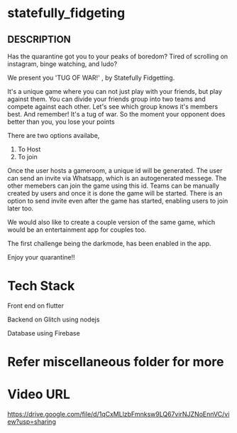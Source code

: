 # statefully_fidgeting



## DESCRIPTION
Has the quarantine got you to your peaks of boredom?
Tired of scrolling on instagram, binge watching, and ludo?

We present you 'TUG OF WAR!' , by Statefully Fidgetting.


It's a unique game where you can not just play with your friends, but play against them.
You can divide your friends group into two teams and compete against each other.
Let's see which group knows it's members best.
And remember!
It's a tug of war. So the moment your opponent does better than you, you lose your points

There are two options availabe, 
1. To Host
2. To join

Once the user hosts a gameroom, a unique id will be generated. The user can send an invite via Whatsapp, which is an autogenerated messege. The other memebers can join the game using this id. Teams can be manually created by users and once it is done the game will be started.
There is an option to send invite even after the game has started, enabling users to join later too.


We would also like to create a couple version of the same game, which would be an entertainment app for couples too.

The first challenge being the darkmode, has been enabled in the app.

Enjoy your quarantine!!

# Tech Stack

Front end on flutter

Backend on Glitch using nodejs

Database using Firebase

# Refer miscellaneous folder for more

# Video URL
https://drive.google.com/file/d/1qCxMLlzbFmnksw9LQ67virNJZNoEnnVC/view?usp=sharing



